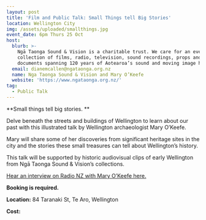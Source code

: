 ```yaml
---
layout: post
title: 'Film and Public Talk: Small Things tell Big Stories'
location: Wellington City
img: /assets/uploaded/smallthings.jpg
event_date: 6pm Thurs 25 Oct
host:
  blurb: >-
    Ngā Taonga Sound & Vision is a charitable trust. We care for an ever-growing
    collection of films, radio, television, sound recordings, props and
    documents spanning 120 years of Aotearoa’s sound and moving image history.
  email: dianemcallen@ngataonga.org.nz
  name: Nga Taonga Sound & Vision and Mary O’Keefe
  website: 'https://www.ngataonga.org.nz/'
tag:
  - Public Talk
---
```

**Small things tell big stories. **

Delve beneath the streets and buildings of Wellington to learn about our past with this illustrated talk by Wellington archaeologist Mary O’Keefe. 

Mary will share some of her discoveries from significant heritage sites in the city and the stories these small treasures can tell about Wellington’s history. 

This talk will be supported by historic audiovisual clips of early Wellington from Ngā Taonga Sound & Vision’s collections.

[Hear an interview on Radio NZ with Mary O’Keefe here.](https://www.radionz.co.nz/national/programmes/standing-room-only/audio/201833786/archaeologist-mary-o'keefe-looks-for-hidden-treasure)

**Booking is required.** 

**Location:** 84 Taranaki St, Te Aro, Wellington

**Cost:**
